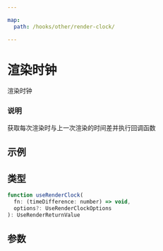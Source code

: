```yaml
---

map:
  path: /hooks/other/render-clock/

---
```


# 渲染时钟

渲染时钟

### 说明

获取每次渲染时与上一次渲染的时间差并执行回调函数

## 示例

<demo src="./__demo__/BasicUse.vue" title="基本使用" desc="获取屏幕渲染两帧之间的时间差"></demo>

## 类型

```js
function useRenderClock(
  fn: (timeDifference: number) => void,
  options?: UseRenderClockOptions
): UseRenderReturnValue
```

## 参数

<API src="./index.d.ts" lang="zh"></API>
